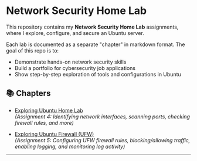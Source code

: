 # Network Security Home Lab

This repository contains my **Network Security Home Lab** assignments, where I explore, configure, and secure an Ubuntu server.  

Each lab is documented as a separate "chapter" in markdown format. The goal of this repo is to:
- Demonstrate hands-on network security skills
- Build a portfolio for cybersecurity job applications
- Show step-by-step exploration of tools and configurations in Ubuntu

## 📚 Chapters
- [Exploring Ubuntu Home Lab](Exploring_Ubuntu_Home_Lab.md)  
*(Assignment 4: Identifying network interfaces, scanning ports, checking firewall rules, and more)*

- [Exploring Ubuntu Firewall (UFW)](Exploring_Ubuntu_Firewall_UFW.md)  
  *(Assignment 5: Configuring UFW firewall rules, blocking/allowing traffic, enabling logging, and monitoring log activity)*
---


